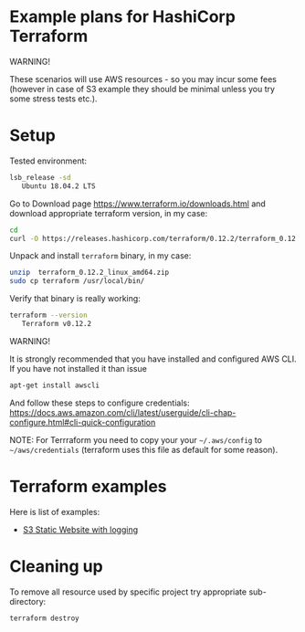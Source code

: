 # Example plans for HashiCorp Terraform

WARNING!

These scenarios will use AWS resources - so you
may incur some fees (however in case of S3 example they should
be minimal unless you try some stress tests etc.).

# Setup

Tested environment:
```bash
lsb_release -sd
   Ubuntu 18.04.2 LTS
```

Go to Download page https://www.terraform.io/downloads.html
and download appropriate terraform version, in my case:
```bash
cd
curl -O https://releases.hashicorp.com/terraform/0.12.2/terraform_0.12.2_linux_amd64.zip
```

Unpack and install `terraform` binary, in my case:
```bash
unzip  terraform_0.12.2_linux_amd64.zip
sudo cp terraform /usr/local/bin/
```

Verify that binary is really working:
```bash
terraform --version
   Terraform v0.12.2
```

WARNING!

It is strongly recommended that you have installed and
configured AWS CLI. If you have not installed it than issue

```bash
apt-get install awscli
```

And follow these steps to configure credentials: https://docs.aws.amazon.com/cli/latest/userguide/cli-chap-configure.html#cli-quick-configuration


NOTE: For Terrraform you need to copy your your `~/.aws/config`
to `~/aws/credentials` (terraform uses this file as default for some reason).


# Terraform examples

Here is list of examples:

* [S3 Static Website with logging](s3-website-w-logging)


# Cleaning up

To remove all resource used by specific project try appropriate sub-directory:
```bash
terraform destroy
```


